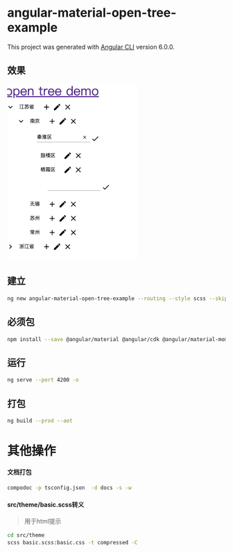 # angular-material-open-tree-example

This project was generated with [Angular CLI](https://github.com/angular/angular-cli) version 6.0.0.
## 效果
<img src="screenshot/screenshot01.png" width="300"/>

## 建立
```bash
ng new angular-material-open-tree-example --routing --style scss --skip-git --skip-install --skip-tests --version 1.0.0
```

## 必须包
```bash
npm install --save @angular/material @angular/cdk @angular/material-moment-adapter  @angular/animations hammerjs 
```

## 运行
```bash
ng serve --port 4200 -o
```
## 打包
```bash
ng build --prod --aot
```
# 其他操作
#### 文档打包
```bash
compodoc -p tsconfig.json  -d docs -s -w
```
#### src/theme/basic.scss转义
>用于html提示
```bash
cd src/theme
scss basic.scss:basic.css -t compressed -C
```
